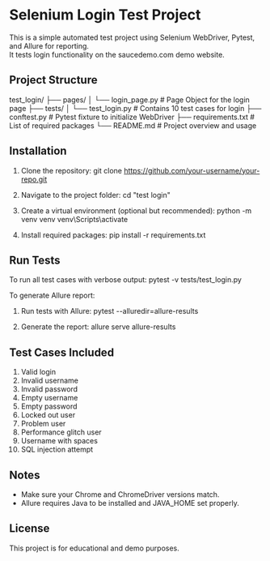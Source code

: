 # Selenium Login Test Project

This is a simple automated test project using Selenium WebDriver, Pytest, and Allure for reporting.  
It tests login functionality on the saucedemo.com demo website.

## Project Structure

test_login/
├── pages/
│   └── login_page.py  # Page Object for the login page
├── tests/
│   └── test_login.py  # Contains 10 test cases for login
├── conftest.py        # Pytest fixture to initialize WebDriver
├── requirements.txt   # List of required packages
└── README.md          # Project overview and usage

## Installation

1. Clone the repository:
   git clone https://github.com/your-username/your-repo.git

2. Navigate to the project folder:
   cd "test login"

3. Create a virtual environment (optional but recommended):
   python -m venv venv
   venv\Scripts\activate

4. Install required packages:
   pip install -r requirements.txt

## Run Tests

To run all test cases with verbose output:
   pytest -v tests/test_login.py

To generate Allure report:
1. Run tests with Allure:
   pytest --alluredir=allure-results

2. Generate the report:
   allure serve allure-results

## Test Cases Included

1. Valid login
2. Invalid username
3. Invalid password
4. Empty username
5. Empty password
6. Locked out user
7. Problem user
8. Performance glitch user
9. Username with spaces
10. SQL injection attempt

## Notes

- Make sure your Chrome and ChromeDriver versions match.
- Allure requires Java to be installed and JAVA_HOME set properly.

## License

This project is for educational and demo purposes.
